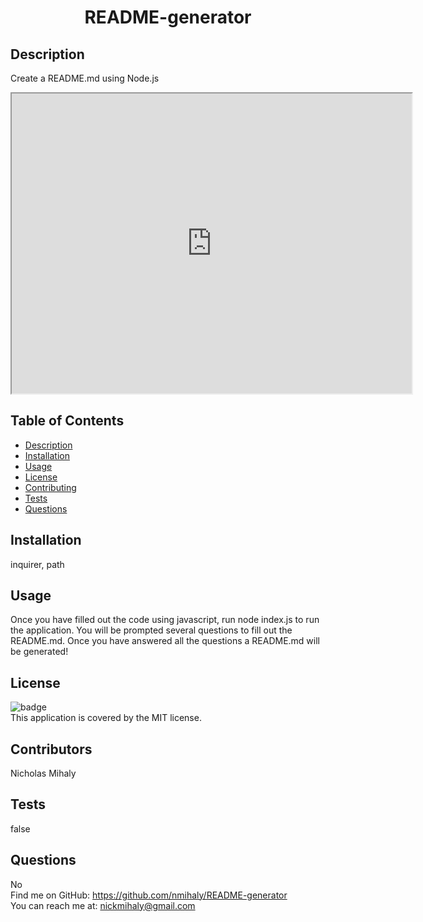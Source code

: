 <h1 align="center"> README-generator</h1>

## Description
Create a README.md using Node.js
<iframe src="https://drive.google.com/file/d/14MysTD9jLQr9w7FYvXo4ZJnDZwKvYElv/preview" width="640" height="480"></iframe>

## Table of Contents
* [Description](#description)
* [Installation](#installation)
* [Usage](#usage)
* [License](#license)
* [Contributing](#contributing)
* [Tests](#tests)
* [Questions](#questions)

## Installation
inquirer, path

## Usage
Once you have filled out the code using javascript, run node index.js to run the application. You will be prompted several questions to fill out the README.md. Once you have answered all the questions a README.md will be generated!

## License
![badge](https://img.shields.io/badge/license-MIT-red)
<br />
This application is covered by the MIT license.

## Contributors
Nicholas Mihaly

## Tests
false

## Questions
No
<br />
Find me on GitHub: https://github.com/nmihaly/README-generator
<br />
You can reach me at: nickmihaly@gmail.com
<br />                                 

